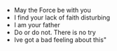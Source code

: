* May the Force be with you
* I find your lack of faith disturbing
* I am your father
* Do or do not. There is no try
* Ive got a bad feeling about this"

